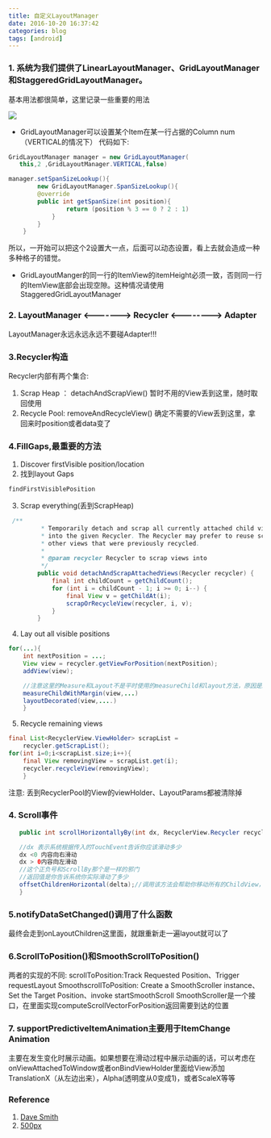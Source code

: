 ```yaml
---
title: 自定义LayoutManager
date: 2016-10-20 16:37:42
categories: blog  
tags: [android]
---
```


### 1. 系统为我们提供了LinearLayoutManager、GridLayoutManager和StaggeredGridLayoutManager。
基本用法都很简单，这里记录一些重要的用法

![](http://odzl05jxx.bkt.clouddn.com/Googling%20the%20Error%20Message.jpg?imageView2/2/w/600)
<!--more-->

- GridLayoutManager可以设置某个Item在某一行占据的Column num（VERTICAL的情况下）
代码如下:
```java
GridLayoutManager manager = new GridLayoutManager(
   this,2 ,GridLayoutManager.VERTICAL,false)

manager.setSpanSizeLookup(){
        new GridLayoutManager.SpanSizeLookup(){
        @override
        public int getSpanSize(int position){
                return (position % 3 == 0 ? 2 : 1)
            }
        }
    }   
```
所以，一开始可以把这个2设置大一点，后面可以动态设置，看上去就会造成一种多种格子的错觉。

- GridLayoutManger的同一行的ItemView的itemHeight必须一致，否则同一行的ItemView底部会出现空隙。这种情况请使用StaggeredGridLayoutManager

### 2. LayoutManager <-------> Recycler <--------> Adapter
LayoutManager永远永远永远不要碰Adapter!!!

### 3.Recycler构造
Recycler内部有两个集合:
1. Scrap Heap ： detachAndScrapView() 暂时不用的View丢到这里，随时取回使用
2. Recycle Pool: removeAndRecycleView() 确定不需要的View丢到这里，拿回来时position或者data变了

### 4.FillGaps,最重要的方法
1. Discover firstVisible position/location
2. 找到layout Gaps
```java
findFirstVisiblePosition
```

3. Scrap everything(丢到ScrapHeap)
```java
 /**
         * Temporarily detach and scrap all currently attached child views. Views will be scrapped
         * into the given Recycler. The Recycler may prefer to reuse scrap views before
         * other views that were previously recycled.
         *
         * @param recycler Recycler to scrap views into
         */
        public void detachAndScrapAttachedViews(Recycler recycler) {
            final int childCount = getChildCount();
            for (int i = childCount - 1; i >= 0; i--) {
                final View v = getChildAt(i);
                scrapOrRecycleView(recycler, i, v);
            }
        }
```
4. Lay out all visible positions

```java
for(...){
    int nextPosition = ...;
    View view = recycler.getViewForPosition(nextPosition);
    addView(view);

    //注意这里的Measure和Layout不是平时使用的measureChild和layout方法，原因是ItemDecoration
    measureChildWithMargin(view,...)
    layoutDecorated(view,....)
    }
```
5. Recycle remaining views
```java
final List<RecyclerView.ViewHolder> scrapList =
    recycler.getScrapList();
for(int i=0;i<scrapList.size;i++){
    final View removingView = scrapList.get(i);
    recycler.recycleView(removingView);
    }    
```

注意: 丢到RecyclerPool的View的viewHolder、LayoutParams都被清除掉


### 4. Scroll事件
```java
   public int scrollHorizontallyBy(int dx, RecyclerView.Recycler recycler, RecyclerView.State state) {

   //dx 表示系统根据传入的TouchEvent告诉你应该滑动多少
   dx <0 内容向右滑动
   dx > 0内容向左滑动
   //这个正负号和ScrollBy那个是一样的邪门
   //返回值是你告诉系统你实际滑动了多少
   offsetChildrenHorizontal(delta);//调用该方法会帮助你移动所有的ChildView，比一个个Iterate方便多了
   }
```
### 5.notifyDataSetChanged()调用了什么函数
最终会走到onLayoutChildren这里面，就跟重新走一遍layout就可以了

### 6.ScrollToPosition()和SmoothScrollToPosition()
两者的实现的不同:
scrollToPosition:Track Requested Position、Trigger requestLayout
SmoothscrollToPosition: Create a SmoothScroller instance、Set the Target Position、invoke startSmoothScroll
SmoothScroller是一个接口，在里面实现computeScrollVectorForPosition返回需要到达的位置

### 7. supportPredictiveItemAnimation主要用于ItemChange Animation
主要在发生变化时展示动画。如果想要在滑动过程中展示动画的话，可以考虑在onViewAttachedToWindow或者onBindViewHolder里面给View添加TranslationX（从左边出来），Alpha(透明度从0变成1)，或者ScaleX等等



### Reference
1. [Dave Smith](https://github.com/devunwired/recyclerview-playground)
2. [500px](https://github.com/500px/greedo-layout-for-android.git)
